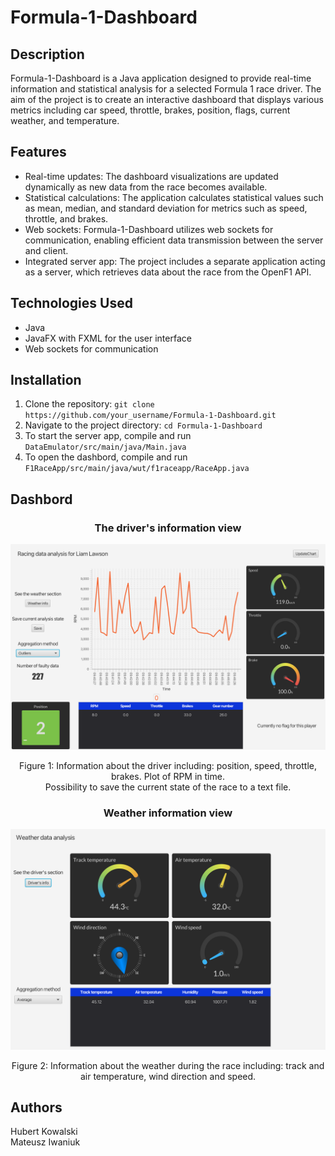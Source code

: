 # Formula-1-Dashboard

## Description
Formula-1-Dashboard is a Java application designed to provide real-time information and statistical analysis for a selected Formula 1 race driver. The aim of the project is to create an interactive dashboard that displays various metrics including car speed, throttle, brakes, position, flags, current weather, and temperature.

## Features
- Real-time updates: The dashboard visualizations are updated dynamically as new data from the race becomes available.
- Statistical calculations: The application calculates statistical values such as mean, median, and standard deviation for metrics such as speed, throttle, and brakes.
- Web sockets: Formula-1-Dashboard utilizes web sockets for communication, enabling efficient data transmission between the server and client.
- Integrated server app: The project includes a separate application acting as a server, which retrieves data about the race from the OpenF1 API.

## Technologies Used
- Java
- JavaFX with FXML for the user interface
- Web sockets for communication

## Installation
1. Clone the repository: `git clone https://github.com/your_username/Formula-1-Dashboard.git`
2. Navigate to the project directory: `cd Formula-1-Dashboard`
3. To start the server app, compile and run `DataEmulator/src/main/java/Main.java`
4. To open the dashbord, compile and run `F1RaceApp/src/main/java/wut/f1raceapp/RaceApp.java`

## Dashbord
<div align="center">
  <p><h3>The driver's information view</h3></p>
  <img src="views/driver.png" alt="Driver info view" width="800">
  <p>Figure 1: Information about the driver including: position, speed, throttle, brakes. Plot of RPM in time. <br>Possibility to save the current state of the race to a text file.</p>
</div>

<div align="center">
  <p><h3>Weather information view</h3></p>
  <img src="views/weather.png" alt="Weather info view" width="800">
  <p>Figure 2: Information about the weather during the race including: track and air temperature, wind direction and speed.</p>
</div>

## Authors
Hubert Kowalski  
Mateusz Iwaniuk
